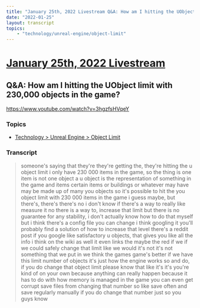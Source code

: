 ```yaml
---
title: "January 25th, 2022 Livestream Q&A: How am I hitting the UObject limit with 230,000 objects in the game?"
date: "2022-01-25"
layout: transcript
topics:
    - "technology/unreal-engine/object-limit"
---
```

# [January 25th, 2022 Livestream](../2022-01-25.md)
## Q&A: How am I hitting the UObject limit with 230,000 objects in the game?
https://www.youtube.com/watch?v=3hgzfsHVqeY

### Topics
* [Technology > Unreal Engine > Object Limit](../topics/technology/unreal-engine/object-limit.md)

### Transcript

> someone's saying that they're they're getting the, they're hitting the u object limit i only have 230 000 items in the game, so the thing is one item is not one object a u object is the representation of something in the game and items certain items or buildings or whatever may have may be made up of many you objects so it's possible to hit the you object limit with 230 000 items in the game i guess maybe, but there's, there's there's no i don't know if there's a way to really like measure it no there is a way to, increase that limit but there is no guarantee for any stability, i don't actually know how to do that myself but i think there's a config file you can change i think googling it you'll probably find a solution of how to increase that level there's a reddit post if you google like satisfactory u objects, that gives you like all the info i think on the wiki as well it even links the maybe the red if we if we could safely change that limit like we would it's not it's not something that we put in we think the games game's better if we have this limit number of objects it's just how the engine works so and do, if you do change that object limit please know that like it's it's you're kind of on your own because anything can really happen because it has to do with how memory is managed in the game you can even get corrupt save files from changing that number so like save often and save regularly manually if you do change that number just so you guys know
